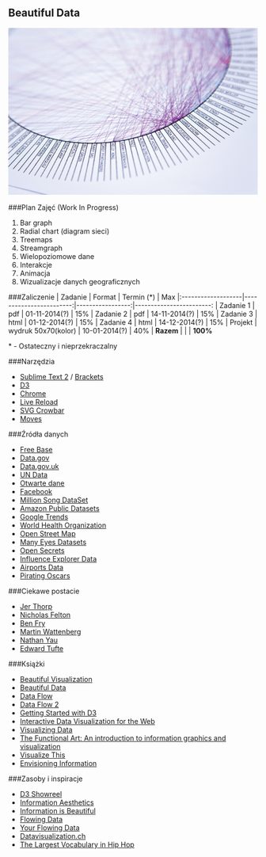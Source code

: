 ## Beautiful Data
![Title image](https://github.com/kgolinski/beautiful-data/raw/master/img/tempImage.jpg)

###Plan Zajęć (Work In Progress)
1. Bar graph
2. Radial chart (diagram sieci)
3. Treemaps
4. Streamgraph
5. Wielopoziomowe dane
6. Interakcje
7. Animacja
8. Wizualizacje danych geograficznych

###Zaliczenie
| Zadanie            | Format                  | Termin (*)       | Max
|:-------------------|------------------------:|-----------------:|------------------------: 
| Zadanie 1          | pdf                     | 01-11-2014(?)    | 15%
| Zadanie 2          | pdf                     | 14-11-2014(?)    | 15%
| Zadanie 3          | html                    | 01-12-2014(?)    | 15%
| Zadanie 4          | html                    | 14-12-2014(?)    | 15%
| Projekt            | wydruk 50x70(kolor)     | 10-01-2014(?)    | 40%
| __Razem__          |                         |                  | __100%__

\* - Ostateczny i nieprzekraczalny

###Narzędzia
* [Sublime Text 2](http://www.sublimetext.com/2) / [Brackets](http://brackets.io)
* [D3](http://d3js.org)
* [Chrome](http://www.google.com/intl/en/chrome/browser)
* [Live Reload](http://feedback.livereload.com/knowledgebase/articles/67441-how-do-i-start-using-livereload)
* [SVG Crowbar](http://nytimes.github.io/svg-crowbar)
* [Moves](http://moves-app.com)

###Źródła danych
* [Free Base](http://www.freebase.com)
* [Data.gov](http://www.data.gov)
* [Data.gov.uk](http://data.gov.uk)
* [UN Data](http://data.un.org)
* [Otwarte dane](http://otwartedane.pl)
* [Facebook](http://www.facebook.com/help/405183566203254)
* [Million Song DataSet](http://labrosa.ee.columbia.edu/millionsong)
* [Amazon Public Datasets](http://aws.amazon.com/publicdatasets)
* [Google Trends](http://www.google.com/trends)
* [World Health Organization](http://www.who.int/research/en)
* [Open Street Map](http://www.openstreetmap.org/export)
* [Many Eyes Datasets](http://www-958.ibm.com/software/analytics/manyeyes/datasets)
* [Open Secrets](http://www.opensecrets.org/resources/create/data.php)
* [Influence Explorer Data](http://data.influenceexplorer.com/bulk)
* [Airports Data](http://ourairports.com/data)
* [Pirating Oscars](http://waxy.org/2008/02/pirating_the_20_2)

###Ciekawe postacie
* [Jer Thorp](http://blog.blprnt.com)
* [Nicholas Felton](http://feltron.com)
* [Ben Fry](http://benfry.com)
* [Martin Wattenberg](http://www.bewitched.com)
* [Nathan Yau](http://flowingdata.com/about-nathan)
* [Edward Tufte](http://www.edwardtufte.com)

###Książki
* [Beautiful Visualization](http://www.amazon.com/Beautiful-Visualization-Looking-through-Practice/dp/1449379869)
* [Beautiful Data](http://www.amazon.com/Beautiful-Data-Stories-Elegant-Solutions/dp/0596157118)
* [Data Flow](http://www.amazon.com/data-design-graphique-visualisation-dinformation/dp/2878113330)
* [Data Flow 2](http://www.amazon.com/Data-Flow-Visualizing-Information-Graphic/dp/3899552784)
* [Getting Started with D3](http://www.amazon.com/Getting-Started-D3-Mike-Dewar/dp/1449328792)
* [Interactive Data Visualization for the Web](http://www.amazon.com/Interactive-Data-Visualization-Scott-Murray/dp/1449339735)
* [Visualizing Data](http://www.amazon.com/Visualizing-Data-Explaining-Processing-Environment/dp/0596514557)
* [The Functional Art: An introduction to information graphics and visualization](http://www.amazon.com/Functional-Art-introduction-information-visualization/dp/0321834739)
* [Visualize This](http://www.amazon.com/Visualize-This-FlowingData-Visualization-Statistics/dp/0470944889)
* [Envisioning Information](http://www.amazon.com/Envisioning-Information-Edward-R-Tufte/dp/0961392118)

###Zasoby i inspiracje
* [D3 Showreel](https://vimeo.com/29862153)
* [Information Aesthetics](http://infosthetics.com)
* [Information is Beautiful](http://www.informationisbeautiful.net)
* [Flowing Data](http://flowingdata.com)
* [Your Flowing Data](http://your.flowingdata.com)
* [Datavisualization.ch](http://selection.datavisualization.ch)
* [The Largest Vocabulary in Hip Hop](http://rappers.mdaniels.com.s3-website-us-east-1.amazonaws.com)